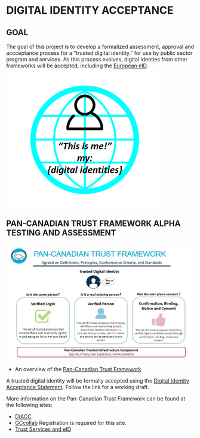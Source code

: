 # DIGITAL IDENTITY ACCEPTANCE

## GOAL

The goal of this project is to develop a formalized assessment, approval and accceptance process for a “trusted digital identity.” for use by public sector program and services. As this process evolves, digital identies from other frameworks will be accepted, including the [European eID](https://ec.europa.eu/digital-single-market/en/trust-services-and-eid).

![alt text](./images/this-is-me.png "This is me.")


## PAN-CANADIAN TRUST FRAMEWORK ALPHA TESTING AND ASSESSMENT

![alt text](./overview/pctf-overview.jpg "Pan-Canadian Trust Framework")

* An overview of the [Pan-Canadian Trust Framework](./overview/pctf-overview.md)

A trusted digital identity will be formally accepted using the [Digital Identity Acceptance Statement](./assessment/digital-identity-acceptance-statement.md). Follow the link for a working draft.

More information on the Pan-Canadian Trust Framework can be found at the following sites:

* [DIACC](https://diacc.ca)
* [GCcollab](https://gccollab.ca) Registration is required for this site.
* [Trust Services and eID](https://ec.europa.eu/digital-single-market/en/trust-services-and-eid)
